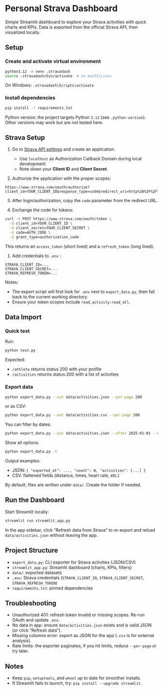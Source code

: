 # Personal Strava Dashboard

Simple Streamlit dashboard to explore your Strava activities with quick charts and KPIs. Data is exported from the official Strava API, then visualized locally.

## Setup

### Create and activate virtual environment
```bash
python3.12 -m venv .stravadash 
source .stravadash/bin/activate  # on macOS/Linux
```
On Windows: `.stravadash\Scripts\activate`

### Install dependencies
```bash
pip install -r requirements.txt
```

Python version: the project targets Python `3.12` (see `.python-version`). Other versions may work but are not tested here.


## Strava Setup

1. Go to [Strava API settings](https://www.strava.com/settings/api) and create an application.
   - Use `localhost` as Authorization Callback Domain during local development.
   - Note down your **Client ID** and **Client Secret**.

2. Authorize the application with the proper scopes:
```
https://www.strava.com/oauth/authorize?client_id=YOUR_CLIENT_ID&response_type=code&redirect_uri=http%3A%2F%2Flocalhost%2Fexchange_token&approval_prompt=force&scope=read,activity:read_all
```

3. After login/authorization, copy the `code` parameter from the redirect URL.

4. Exchange the code for tokens:
```bash
curl -X POST https://www.strava.com/oauth/token \
  -d client_id=YOUR_CLIENT_ID \
  -d client_secret=YOUR_CLIENT_SECRET \
  -d code=AUTH_CODE \
  -d grant_type=authorization_code
```

This returns an `access_token` (short lived) and a `refresh_token` (long lived).

1. Add credentials to `.env` :
```
STRAVA_CLIENT_ID=...
STRAVA_CLIENT_SECRET=...
STRAVA_REFRESH_TOKEN=...
```

Notes:
- The export script will first look for `.env` next to `export_data.py`, then fall back to the current working directory.
- Ensure your token scopes include `read,activity:read_all`.

## Data Import

### Quick test
Run:
```bash
python test.py
```
Expected:
- `/athlete` returns status 200 with your profile
- `/activities` returns status 200 with a list of activities

### Export data
```bash
python export_data.py --out data/activities.json --per-page 200
```

or as CSV:
```bash
python export_data.py --out data/activities.csv --per-page 200
```

You can filter by dates:
```bash
python export_data.py --out data/activities.json --after 2025-01-01 --before 2025-12-31
```

Show all options:
```bash
python export_data.py -h
```

Output examples:
- JSON: `{ "exported_at": ..., "count": N, "activities": [...] }`
- CSV: flattened fields (distance, times, heart rate, etc.)

By default, files are written under `data/`. Create the folder if needed.

## Run the Dashboard

Start Streamlit locally:
```bash
streamlit run streamlit_app.py
```

In the app sidebar, click “Refresh data from Strava” to re-export and reload `data/activities.json` without leaving the app.

## Project Structure

- `export_data.py`: CLI exporter for Strava activities (JSON/CSV)
- `streamlit_app.py`: Streamlit dashboard (charts, KPIs, filters)
- `data/`: exported datasets
- `.env`: Strava credentials (`STRAVA_CLIENT_ID`, `STRAVA_CLIENT_SECRET`, `STRAVA_REFRESH_TOKEN`)
- `requirements.txt`: pinned dependencies

## Troubleshooting

- Unauthorized 401: refresh token invalid or missing scopes. Re-run OAuth and update `.env`.
- No data in app: ensure `data/activities.json` exists and is valid JSON (or click “Refresh data”).
- Missing columns error: export as JSON for the app (`.csv` is for external analysis).
- Rate limits: the exporter paginates; if you hit limits, reduce `--per-page` or try later.
## Notes

- Keep `pip`, `setuptools`, and `wheel` up to date for smoother installs.
- If Streamlit fails to launch, try: `pip install --upgrade streamlit`.
